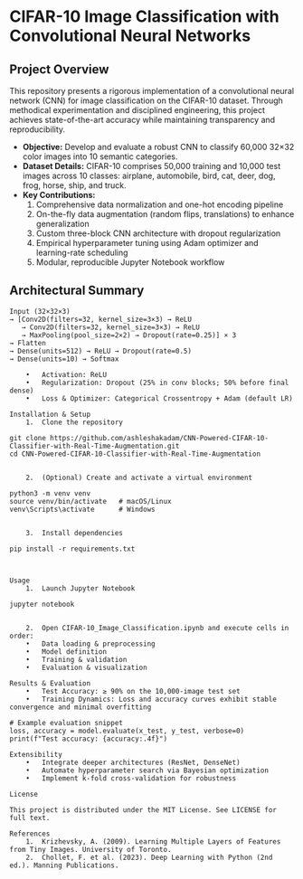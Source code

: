 # CIFAR-10 Image Classification with Convolutional Neural Networks

## Project Overview
This repository presents a rigorous implementation of a convolutional neural network (CNN) for image classification on the CIFAR-10 dataset. Through methodical experimentation and disciplined engineering, this project achieves state-of-the-art accuracy while maintaining transparency and reproducibility.

- **Objective:** Develop and evaluate a robust CNN to classify 60,000 32×32 color images into 10 semantic categories.  
- **Dataset Details:** CIFAR-10 comprises 50,000 training and 10,000 test images across 10 classes: airplane, automobile, bird, cat, deer, dog, frog, horse, ship, and truck.  
- **Key Contributions:**  
  1. Comprehensive data normalization and one-hot encoding pipeline  
  2. On-the-fly data augmentation (random flips, translations) to enhance generalization  
  3. Custom three-block CNN architecture with dropout regularization  
  4. Empirical hyperparameter tuning using Adam optimizer and learning-rate scheduling  
  5. Modular, reproducible Jupyter Notebook workflow  

## Architectural Summary
```text
Input (32×32×3)
→ [Conv2D(filters=32, kernel_size=3×3) → ReLU
   → Conv2D(filters=32, kernel_size=3×3) → ReLU
   → MaxPooling(pool_size=2×2) → Dropout(rate=0.25)] × 3
→ Flatten
→ Dense(units=512) → ReLU → Dropout(rate=0.5)
→ Dense(units=10) → Softmax

	•	Activation: ReLU
	•	Regularization: Dropout (25% in conv blocks; 50% before final dense)
	•	Loss & Optimizer: Categorical Crossentropy + Adam (default LR)

Installation & Setup
	1.	Clone the repository

git clone https://github.com/ashleshakadam/CNN-Powered-CIFAR-10-Classifier-with-Real-Time-Augmentation.git
cd CNN-Powered-CIFAR-10-Classifier-with-Real-Time-Augmentation


	2.	(Optional) Create and activate a virtual environment

python3 -m venv venv
source venv/bin/activate   # macOS/Linux
venv\Scripts\activate      # Windows


	3.	Install dependencies

pip install -r requirements.txt



Usage
	1.	Launch Jupyter Notebook

jupyter notebook


	2.	Open CIFAR-10_Image_Classification.ipynb and execute cells in order:
	•	Data loading & preprocessing
	•	Model definition
	•	Training & validation
	•	Evaluation & visualization

Results & Evaluation
	•	Test Accuracy: ≥ 90% on the 10,000-image test set
	•	Training Dynamics: Loss and accuracy curves exhibit stable convergence and minimal overfitting

# Example evaluation snippet
loss, accuracy = model.evaluate(x_test, y_test, verbose=0)
print(f"Test accuracy: {accuracy:.4f}")

Extensibility
	•	Integrate deeper architectures (ResNet, DenseNet)
	•	Automate hyperparameter search via Bayesian optimization
	•	Implement k-fold cross-validation for robustness

License

This project is distributed under the MIT License. See LICENSE for full text.

References
	1.	Krizhevsky, A. (2009). Learning Multiple Layers of Features from Tiny Images. University of Toronto.
	2.	Chollet, F. et al. (2023). Deep Learning with Python (2nd ed.). Manning Publications.

